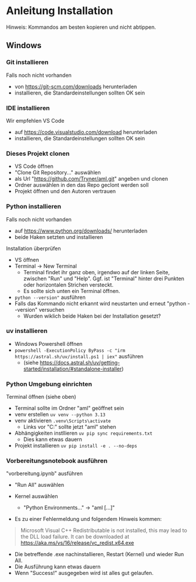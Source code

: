 # Anleitung Installation
Hinweis: Kommandos am besten kopieren und nicht abtippen.

## Windows

### Git installieren
Falls noch nicht vorhanden
- von https://git-scm.com/downloads herunterladen
- installieren, die Standardeinstellungen sollten OK sein

### IDE installieren
Wir empfehlen VS Code
- auf https://code.visualstudio.com/download herunterladen
- installieren, die Standardeinstellungen sollten OK sein

### Dieses Projekt clonen
- VS Code öffnen
- "Clone Git Repository..." auswählen
- als Url "https://github.com/Tryner/aml.git" angeben und clonen
- Ordner auswählen in den das Repo geclont werden soll
- Projekt öffnen und den Autoren vertrauen

### Python installieren
Falls noch nicht vorhanden
- auf https://www.python.org/downloads/ herunterladen
- beide Haken setzten und installieren

Installation überprüfen
- VS öffnen
- Terminal -> New Terminal
    - Terminal findet ihr ganz oben, irgendwo auf der linken Seite, zwischen "Run" und "Help". Ggf. ist "Terminal" hinter drei Punkten oder horizontalen Strichen versteckt.
    - Es sollte sich unten ein Terminal öffnen.
- `python --version"` ausführen
- Falls das Kommando nicht erkannt wird neustarten und erneut "python --version" versuchen
    - Wurden wiklich beide Haken bei der Installation gesetzt?

### uv installieren
- Windows Powershell öffnen
- `powershell -ExecutionPolicy ByPass -c "irm https://astral.sh/uv/install.ps1 | iex"` ausführen
    - (siehe https://docs.astral.sh/uv/getting-started/installation/#standalone-installer)

### Python Umgebung einrichten
Terminal öffnen (siehe oben)
- Terminal sollte im Ordner "aml" geöffnet sein
- venv erstellen `uv venv --python 3.13`
- venv aktivieren `.venv\Scripts\activate`
    - Links vor "C:" sollte jetzt "aml" stehen
- Abhängigkeiten instllieren `uv pip sync requirements.txt`
    - Dies kann etwas dauern
- Projekt installieren `uv pip install -e . --no-deps`

### Vorbereitungsnotebook ausführen
"vorbereitung.ipynb" ausführen
- "Run All" auswählen
- Kernel auswählen
    - "Python Environments..." -> "aml [...]"

- Es zu einer Fehlermeldung und folgendem Hinweis kommen:
> Microsoft Visual C++ Redistributable is not installed, this may lead to the DLL load failure.
> It can be downloaded at https://aka.ms/vs/16/release/vc_redist.x64.exe

- Die betreffende .exe nachinstallieren, Restart (Kernel) und wieder Run All.
- Die Ausführung kann etwas dauern
- Wenn "Success!" ausgegeben wird ist alles gut gelaufen.